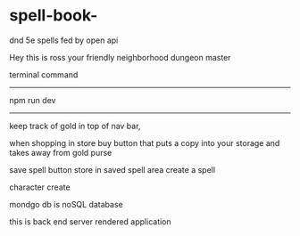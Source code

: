 # spell-book-

dnd 5e spells fed by open api

Hey this is ross your friendly neighborhood dungeon master

terminal command 
_______________
npm run dev
______________

keep track of gold in top of nav bar,

when shopping in store buy button that puts a copy into your storage and takes away from gold purse 

save spell button store in saved spell area 
create a spell 

character create 

mondgo db is noSQL database

this is back end server rendered application 